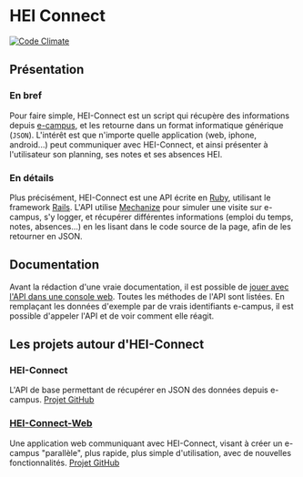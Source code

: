 # HEI Connect

[![Code Climate](https://codeclimate.com/github/ldavin/hei-connect.png)](https://codeclimate.com/github/ldavin/hei-connect)

## Présentation

### En bref
Pour faire simple, HEI-Connect est un script qui récupère des informations depuis [e-campus](http://e-campus.hei.fr/KonosysProd/), et les retourne dans un format informatique générique (`JSON`).  L'intérêt est que n'importe quelle application (web, iphone, android...) peut communiquer avec HEI-Connect, et ainsi présenter à l'utilisateur son planning, ses notes et ses absences HEI.

### En détails
Plus précisément, HEI-Connect est une API écrite en [Ruby](http://www.ruby-lang.org/fr/), utilisant le framework [Rails](http://rubyonrails.org/).
L'API utilise [Mechanize](http://mechanize.rubyforge.org/) pour simuler une visite sur e-campus, s'y logger, et récupérer différentes informations (emploi du temps, notes, absences...) en les lisant dans le code source de la page, afin de les retourner en JSON.

## Documentation
Avant la rédaction d'une vraie documentation, il est possible de [jouer avec l'API dans une console web](https://apigee.com/ldavin/embed/console/hei-connect). Toutes les méthodes de l'API sont listées. En remplaçant les données d'exemple par de vrais identifiants e-campus, il est possible d'appeler l'API et de voir comment elle réagit.

## Les projets autour d'HEI-Connect
### HEI-Connect
L'API de base permettant de récupérer en JSON des données depuis e-campus.
[Projet GitHub](https://github.com/ldavin/hei-connect)

### [HEI-Connect-Web](http://www.hei-connect.eu)
Une application web communiquant avec HEI-Connect, visant à créer un e-campus "parallèle", plus rapide, plus simple d'utilisation, avec de nouvelles fonctionnalités.
[Projet GitHub](https://github.com/ldavin/hei-connect-web)
